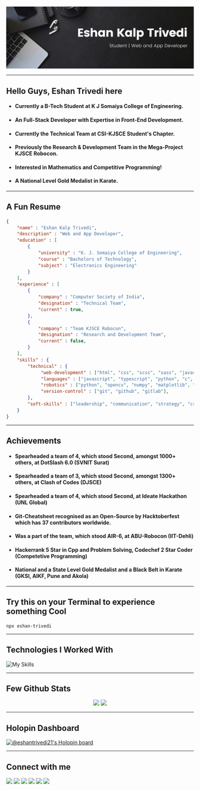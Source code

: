![png](banner.png)

---

## __Hello Guys, Eshan Trivedi here__

+ #### Currently a B-Tech Student at K J Somaiya College of Engineering.

+ #### An Full-Stack Developer with Expertise in Front-End Development.

+ #### Currently the Technical Team at CSI-KJSCE Student's Chapter.

+ #### Previously the Research & Development Team in the Mega-Project KJSCE Robocon.

+ #### Interested in Mathematics and Competitive Programming!

+ #### A National Level Gold Medalist in Karate.

---

## A Fun Resume

```json
{
    "name" : "Eshan Kalp Trivedi",
    "description" : "Web and App Developer",
    "education" : [
        {
            "university" : "K. J. Somaiya College of Engineering",
            "course" : "Bachelors of Technology",
            "subject" : "Electronics Engineering"
        }
    ],
    "experience" : [
        {
            "company" : "Computer Society of India",
            "designation" : "Technical Team",
            "current" : true,
        },
        {
            "company" : "Team KJSCE Robocon",
            "designation" : "Research and Development Team",
            "current" : false,
        }
    ],
    "skills" : {
        "technical" : {
             "web-development" : ["html", "css", "scss", "sass", "javascript", "typescript", "reactjs", "nextjs", "firebase", "api's"],
             "languages" : ["javascript", "typescript", "python", "c", "c++", "matlab"],
             "robotics" : ["python", "opencv", "numpy", "matplotlib", "matlab", "simulink"],
             "version-control" : ["git", "github", "gitlab"],
        },
        "soft-skills" : ["leadership", "communication", "strategy", "critical-thinking", "time-management", "teamwork"]
    }
}

```

---

## Achievements

+ #### Spearheaded a team of 4, which stood Second, amongst 1000+ others, at DotSlash 6.0 (SVNIT Surat)

+ #### Spearheaded a team of 3, which stood Second, amongst 1300+ others, at Clash of Codes (DJSCE)

+ #### Spearheaded a team of 4, which stood Second, at Ideate Hackathon (UNL Global)

+ #### Git-Cheatsheet recognised as an Open-Source by Hacktoberfest which has 37 contributors worldwide.

+ #### Was a part of the team, which stood AIR-6, at ABU-Robocon (IIT-Dehli)

+ #### Hackerrank 5 Star in Cpp and Problem Solving, Codechef 2 Star Coder (Competetive Programming)

+ #### National and a State Level Gold Medalist and a Black Belt in Karate (GKSI, AIKF, Pune and Akola)

---

## Try this on your Terminal to experience something Cool


```
npx eshan-trivedi
```

---

## Technologies I Worked With

![My Skills](https://skillicons.dev/icons?i=c,cpp,python,matlab,bash,git,github,gitlab,figma,html,css,scss,bootstrap,tailwind,javascript,typescript,react,nextjs,firebase,netlify,heroku,vercel,stackoverflow)

---
## Few Github Stats

<!-- 
<p align="center">
 <img src="https://activity-graph.herokuapp.com/graph?username=EshanTrivedi21&theme=react" width = "97.5%">
</p> 
-->

<p align="center">
<img src="https://github-readme-stats.vercel.app/api?username=EshanTrivedi21&count_private=true&show_icons=true&&theme=react&include_all_commits=true" width = "47.5%">
<img src="https://github-readme-streak-stats.herokuapp.com?user=EshanTrivedi21&theme=react" width = "50%">
</p>

---
## Holopin Dashboard

[![@eshantrivedi21's Holopin board](https://holopin.io/api/user/board?user=eshantrivedi21)](https://holopin.io/@eshantrivedi21)

---
## Connect with me 

<p>
<a href="https://www.linkedin.com/in/eshantrivedi21/" target="_blank"><img src="https://img.shields.io/badge/LinkedIn-0077B5?style=for-the-badge&logo=linkedin&logoColor=white"></a>
<a href"mailto:eshan.trivedi.9@gmail.com" target="_blank"><img src="https://img.shields.io/badge/Gmail-D14836?style=for-the-badge&logo=gmail&logoColor=white"></a>
<a href="https://wa.me/919920742199?text=Hi+Eshan" target="_blank"><img src="https://img.shields.io/badge/WhatsApp-25D366?style=for-the-badge&logo=whatsapp&logoColor=white"></a>
<a href="https://www.instagram.com/eshan.trivedii/" target="_blank"><img src="https://img.shields.io/badge/Instagram-E4405F?style=for-the-badge&logo=instagram&logoColor=white"></a>
<a href="https://telegram.me/EshanTrivedi21" target="_blank"><img src="https://img.shields.io/badge/Telegram-0077B5?style=for-the-badge&logo=telegram&logoColor=white"></a>
<a target="_blank"><img src="https://komarev.com/ghpvc/?username=EshanTrivedi21&style=for-the-badge&color=red"></a>
</p>
